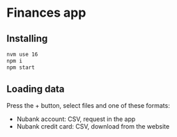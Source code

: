 # Finances app

## Installing

```sh
nvm use 16
npm i
npm start
```

## Loading data

Press the + button, select files and one of these formats:

- Nubank account: CSV, request in the app
- Nubank credit card: CSV, download from the website